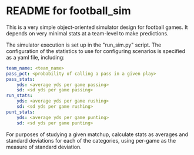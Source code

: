 # README for football_sim

This is a very simple object-oriented simulator design for football games. It depends on very minimal stats at a team-level to make predictions.

The simulator execution is set up in the "run_sim.py" script. The configuration of the statistics to use for configuring scenarios is specified as a yaml file, including:

```yaml
team_name: <team_name>
pass_pct: <probability of calling a pass in a given play>
pass_stats:
    yds: <average yds per game passing>
    sd: <sd yds per game passing>
run_stats:
    yds: <average yds per game rushing>
    sd: <sd yds per game rushing>
punt_stats:
    yds: <average yds per game punting>
    sd: <sd yds per game punting>
```

For purposes of studying a given matchup, calculate stats as averages and standard deviations for each of the categories, using per-game as the measure of standard deviation.
